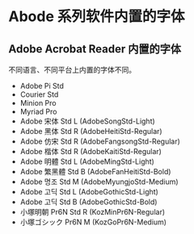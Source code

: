 # Abode 系列软件内置的字体

## Adobe Acrobat Reader 内置的字体

不同语言、不同平台上内置的字体不同。

- Adobe Pi Std
- Courier Std
- Minion Pro
- Myriad Pro
- Adobe 宋体 Std L (AdobeSongStd-Light)
- Adobe 黑体 Std R (AdobeHeitiStd-Regular)
- Adobe 仿宋 Std R (AdobeFangsongStd-Regular)
- Adobe 楷体 Std R (AdobeKaitiStd-Regular)
- Adobe 明體 Std L (AdobeMingStd-Light)
- Adobe 繁黑體 Std B (AdobeFanHeitiStd-Bold)
- Adobe 명조 Std M (AdobeMyungjoStd-Medium)
- Adobe 고딕 Std L (AdobeGothicStd-Light)
- Adobe 고딕 Std B (AdobeGothicStd-Bold)
- 小塚明朝 Pr6N Std R (KozMinPr6N-Regular)
- 小塚ゴシック Pr6N M (KozGoPr6N-Medium)
